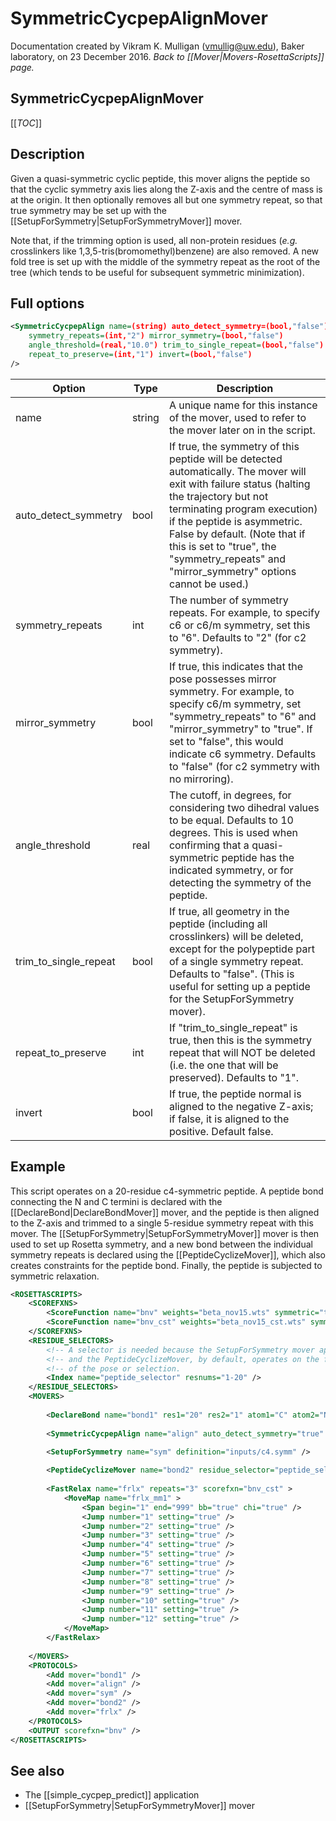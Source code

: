 # SymmetricCycpepAlignMover

Documentation created by Vikram K. Mulligan (vmullig@uw.edu), Baker laboratory, on 23 December 2016.
*Back to [[Mover|Movers-RosettaScripts]] page.*

## SymmetricCycpepAlignMover

[[_TOC_]]

## Description

Given a quasi-symmetric cyclic peptide, this mover aligns the peptide so that the cyclic symmetry axis lies along the Z-axis and the centre of mass is at the origin.  It then optionally removes all but one symmetry repeat, so that true symmetry may be set up with the [[SetupForSymmetry|SetupForSymmetryMover]] mover.

Note that, if the trimming option is used, all non-protein residues (_e.g._ crosslinkers like 1,3,5-tris(bromomethyl)benzene) are also removed.  A new fold tree is set up with the middle of the symmetry repeat as the root of the tree (which tends to be useful for subsequent symmetric minimization).

## Full options

```xml
<SymmetricCycpepAlign name=(string) auto_detect_symmetry=(bool,"false")
    symmetry_repeats=(int,"2") mirror_symmetry=(bool,"false")
    angle_threshold=(real,"10.0") trim_to_single_repeat=(bool,"false")
    repeat_to_preserve=(int,"1") invert=(bool,"false")
/>
```
| Option | Type | Description |
|---|---|---|
| name | string | A unique name for this instance of the mover, used to refer to the mover later on in the script. |
| auto_detect_symmetry | bool | If true, the symmetry of this peptide will be detected automatically.  The mover will exit with failure status (halting the trajectory but not terminating program execution) if the peptide is asymmetric.  False by default.  (Note that if this is set to "true", the "symmetry_repeats" and "mirror_symmetry" options cannot be used.) |
| symmetry_repeats | int | The number of symmetry repeats.  For example, to specify c6 or c6/m symmetry, set this to "6".  Defaults to "2" (for c2 symmetry). |
| mirror_symmetry | bool | If true, this indicates that the pose possesses mirror symmetry.  For example, to specify c6/m symmetry, set "symmetry_repeats" to "6" and "mirror_symmetry" to "true".  If set to "false", this would indicate c6 symmetry.  Defaults to "false" (for c2 symmetry with no mirroring). |
| angle_threshold | real | The cutoff, in degrees, for considering two dihedral values to be equal.  Defaults to 10 degrees.  This is used when confirming that a quasi-symmetric peptide has the indicated symmetry, or for detecting the symmetry of the peptide.|
| trim_to_single_repeat | bool | If true, all geometry in the peptide (including all crosslinkers) will be deleted, except for the polypeptide part of a single symmetry repeat.  Defaults to "false".  (This is useful for setting up a peptide for the SetupForSymmetry mover). |
| repeat_to_preserve | int | If "trim_to_single_repeat" is true, then this is the symmetry repeat that will NOT be deleted (i.e. the one that will be preserved).  Defaults to "1". |
| invert | bool | If true, the peptide normal is aligned to the negative Z-axis; if false, it is aligned to the positive.  Default false. |

## Example

This script operates on a 20-residue c4-symmetric peptide.  A peptide bond connecting the N and C termini is declared with the [[DeclareBond|DeclareBondMover]] mover, and the peptide is then aligned to the Z-axis and trimmed to a single 5-residue symmetry repeat with this mover.  The [[SetupForSymmetry|SetupForSymmetryMover]] mover is then used to set up Rosetta symmetry, and a new bond between the individual symmetry repeats is declared using the [[PeptideCyclizeMover]], which also creates constraints for the peptide bond.  Finally, the peptide is subjected to symmetric relaxation.

```xml
<ROSETTASCRIPTS>
	<SCOREFXNS>
		<ScoreFunction name="bnv" weights="beta_nov15.wts" symmetric="true" />
		<ScoreFunction name="bnv_cst" weights="beta_nov15_cst.wts" symmetric="true" />
	</SCOREFXNS>
	<RESIDUE_SELECTORS>
		<!-- A selector is needed because the SetupForSymmetry mover appends virtual residues, -->
		<!-- and the PeptideCyclizeMover, by default, operates on the first and last residues  -->
		<!-- of the pose or selection.                                                         -->
		<Index name="peptide_selector" resnums="1-20" />
	</RESIDUE_SELECTORS>
	<MOVERS>
	
		<DeclareBond name="bond1" res1="20" res2="1" atom1="C" atom2="N" add_termini="false" />
	
		<SymmetricCycpepAlign name="align" auto_detect_symmetry="true" angle_threshold="15" trim_to_single_repeat="true" invert="true" />
		
		<SetupForSymmetry name="sym" definition="inputs/c4.symm" />

		<PeptideCyclizeMover name="bond2" residue_selector="peptide_selector" />
		
		<FastRelax name="frlx" repeats="3" scorefxn="bnv_cst" >
			<MoveMap name="frlx_mm1" >
				<Span begin="1" end="999" bb="true" chi="true" />
				<Jump number="1" setting="true" />
				<Jump number="2" setting="true" />
				<Jump number="3" setting="true" />
				<Jump number="4" setting="true" />
				<Jump number="5" setting="true" />
				<Jump number="6" setting="true" />
				<Jump number="7" setting="true" />
				<Jump number="8" setting="true" />
				<Jump number="9" setting="true" />
				<Jump number="10" setting="true" />
				<Jump number="11" setting="true" />
				<Jump number="12" setting="true" />
			</MoveMap>
		</FastRelax>
		
	</MOVERS>
	<PROTOCOLS>
		<Add mover="bond1" />
		<Add mover="align" />
		<Add mover="sym" />
		<Add mover="bond2" />
		<Add mover="frlx" />
	</PROTOCOLS>
	<OUTPUT scorefxn="bnv" />
</ROSETTASCRIPTS>

```

## See also

- The [[simple_cycpep_predict]] application
- [[SetupForSymmetry|SetupForSymmetryMover]] mover